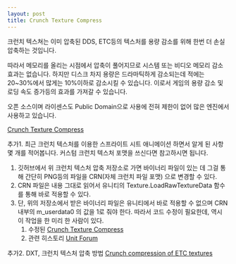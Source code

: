 ```yaml
---
layout: post
title: Crunch Texture Compress
---
```


크런치 텍스쳐는 이미 압축된 DDS, ETC등의 텍스처를 용량 감소를 위해 한번 더 손실 압축하는 것입니다.

따라서 메모리를 올리는 시점에서 압축이 풀어지므로 시스템 또는 비디오 메모리 감소 효과는 없습니다. 하지만 디스크 차지 용량은 드라마틱하게 감소되는데 적에는 20~30%에서 많게는 10%이하로 감소시킬 수 있습니다. 이로서 게임의 용량 감소 및 로딩 속도 증가등의 효과를 가져갈 수 있습니다.

오픈 소스이며 라이센스도 Public Domain으로 사용에 전혀 제한이 없어 많은 엔진에서 사용하고 있습니다.

[Crunch Texture Compress](https://github.com/BinomialLLC/crunch)
   
   
추가1. 최근 크런치 텍스처를 이용한 스프라이트 시트 애니메이션 하면서 알게 된 사항 몇 개를 적어봅니다. 커스텀 크런치 텍스처 포맷을 쓰신다면 참고하시면 됩니다. 
   
1. 깃허브에서 위 크런치 텍스처 압축 저장소로 가면 바이너리 파일이 있는 데 그걸 통해 간단히 PNG등의 파일을 CRN(자체 크런치 파일 포맷) 으로 변경할 수 있다.
2. CRN 파일은 내용 그대로 읽어서 유니티의 Texture.LoadRawTextureData 함수를 통해 바로 적용할 수 있다.
3. 단, 위의 저장소에서 받은 바이너리 파일은 유니티에서 바로 적용할 수 없으며 CRN 내부의 m_userdata0 의 값을  1로 줘야 한다. 따라서 코드 수정이 필요한데, 역시 이 작업을 한 미리 한 사람이 있다. 
   1. 수정된 [Crunch Texture Compress](https://github.com/skaughtx0r/crunch/tree/unity/bin)
   2. 관련 히스토리 [Unit Forum](https://forum.unity.com/threads/crunch-textures.522787/)
   
   
추가2. DXT, 크런치 텍스처 압축 방법
[Crunch compression of ETC textures](https://blog.unity.com/technology/crunch-compression-of-etc-textures)